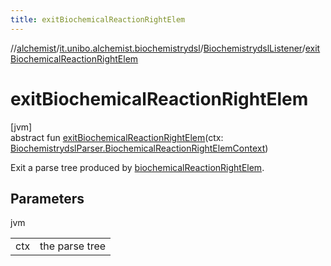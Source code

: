 ```yaml
---
title: exitBiochemicalReactionRightElem
---
```

//[alchemist](../../../index.html)/[it.unibo.alchemist.biochemistrydsl](../index.html)/[BiochemistrydslListener](index.html)/[exitBiochemicalReactionRightElem](exit-biochemical-reaction-right-elem.html)



# exitBiochemicalReactionRightElem



[jvm]\
abstract fun [exitBiochemicalReactionRightElem](exit-biochemical-reaction-right-elem.html)(ctx: [BiochemistrydslParser.BiochemicalReactionRightElemContext](../-biochemistrydsl-parser/-biochemical-reaction-right-elem-context/index.html))



Exit a parse tree produced by [biochemicalReactionRightElem](../-biochemistrydsl-parser/biochemical-reaction-right-elem.html).



## Parameters


jvm

| | |
|---|---|
| ctx | the parse tree |




